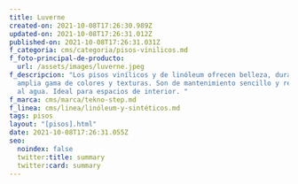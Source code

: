 ```yaml
---
title: Luverne
created-on: 2021-10-08T17:26:30.989Z
updated-on: 2021-10-08T17:26:31.012Z
published-on: 2021-10-08T17:26:31.031Z
f_categoria: cms/categoria/pisos-vinilicos.md
f_foto-principal-de-producto:
  url: /assets/images/luverne.jpeg
f_descripcion: "Los pisos vinílicos y de linóleum ofrecen belleza, durabilidad y
  amplia gama de colores y texturas. Son de mantenimiento sencillo y resistentes
  al agua. Ideal para espacios de interior. "
f_marca: cms/marca/tekno-step.md
f_linea: cms/linea/linóleum-y-sintéticos.md
tags: pisos
layout: "[pisos].html"
date: 2021-10-08T17:26:31.055Z
seo:
  noindex: false
  twitter:title: summary
  twitter:card: summary
---
```


